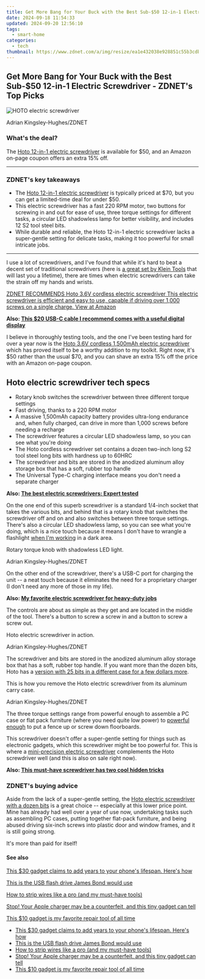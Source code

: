 ```yaml
---
title: Get More Bang for Your Buck with the Best Sub-$50 12-in-1 Electric Screwdriver - ZDNET's Top Picks
date: 2024-09-18 11:54:33
updated: 2024-09-20 12:56:10
tags:
  - smart-home
categories:
  - tech
thumbnail: https://www.zdnet.com/a/img/resize/ea1e432038e928851c55b3cdb0e078763ed8401e/2023/05/03/deb228e0-81f7-432e-ad21-c361cd3b0bf4/img-3150.jpg?width=278&height=156&fit=crop&auto=webp
---
```


## Get More Bang for Your Buck with the Best Sub-$50 12-in-1 Electric Screwdriver - ZDNET's Top Picks

![HOTO electric screwdriver](https://www.zdnet.com/a/img/resize/faffa42395cf9d80e613605ab53f260853ba2a01/2023/05/03/deb228e0-81f7-432e-ad21-c361cd3b0bf4/img-3150.jpg?auto=webp&width=1280)

Adrian Kingsley-Hughes/ZDNET

### What's the deal?

The [Hoto 12-in-1 electric screwdriver](https://buy.geni.us/Proxy.ashx?TSID=368250&GR%5FURL=https%3A%2F%2Fwww.amazon.com%2FHOTO-Screwdriver-Electric-Cordless-Shadowless%2Fdp%2FB08Z74BLX9%3Ftag%3Dzd-buy-button-20%26ascsubtag%3D%5F%5FCOM%5FCLICK%5FID%5F%5F%7C1c397782-8666-4103-a15d-044478906f88%7Cdtp&dtb=1) is available for $50, and an Amazon on-page coupon offers an extra 15% off.

---

### ZDNET's key takeaways

* The [Hoto 12-in-1 electric screwdriver](https://buy.geni.us/Proxy.ashx?TSID=368250&GR%5FURL=https%3A%2F%2Fwww.amazon.com%2FHOTO-Screwdriver-Electric-Cordless-Shadowless%2Fdp%2FB08Z74BLX9%3Ftag%3Dzd-buy-button-20%26ascsubtag%3D%5F%5FCOM%5FCLICK%5FID%5F%5F%7C1c397782-8666-4103-a15d-044478906f88%7Cdtp&dtb=1) is typically priced at $70, but you can get a limited-time deal for under $50.
* This electric screwdriver has a fast 220 RPM motor, two buttons for screwing in and out for ease of use, three torque settings for different tasks, a circular LED shadowless lamp for better visibility, and includes 12 S2 tool steel bits.
* While durable and reliable, the Hoto 12-in-1 electric screwdriver lacks a super-gentle setting for delicate tasks, making it too powerful for small intricate jobs.

---

I use a lot of screwdrivers, and I've found that while it's hard to beat a decent set of traditional screwdrivers (here is [a great set by Klein Tools](https://buy.geni.us/Proxy.ashx?TSID=368250&GR%5FURL=https%3A%2F%2Fwww.amazon.com%2FKlein-Tools-85148-Screwdriver-Demagnetizer%2Fdp%2FB07W7VCQK3%3Ftag%3Dzd-buy-button-20%26ascsubtag%3D%5F%5FCOM%5FCLICK%5FID%5F%5F%7C1c397782-8666-4103-a15d-044478906f88%7Cdtp&dtb=1) that will last you a lifetime), there are times when electric screwdrivers can take the strain off my hands and wrists. 

[ZDNET RECOMMENDS Hoto 3.6V cordless electric screwdriver This electric screwdriver is efficient and easy to use, capable if driving over 1,000 screws on a single charge. View at Amazon](https://buy.geni.us/Proxy.ashx?TSID=368250&GR%5FURL=https%3A%2F%2Fwww.amazon.com%2FHOTO-Screwdriver-Electric-Cordless-Shadowless%2Fdp%2FB08Z74BLX9%3Ftag%3Dzd-buy-button-20%26ascsubtag%3D%5F%5FCOM%5FCLICK%5FID%5F%5F%7C1c397782-8666-4103-a15d-044478906f88%7Cdtp&dtb=1)

**Also: [This $20 USB-C cable I recommend comes with a useful digital display](https://www.zdnet.com/home-and-office/this-20-usb-c-cable-i-recommend-comes-with-a-useful-digital-display/)**

I believe in thoroughly testing tools, and the one I've been testing hard for over a year now is the [Hoto 3.6V cordless 1,500mAh electric screwdriver](https://buy.geni.us/Proxy.ashx?TSID=368250&GR%5FURL=https%3A%2F%2Fwww.amazon.com%2FHOTO-Screwdriver-Electric-Cordless-Shadowless%2Fdp%2FB08Z74BLX9%3Ftag%3Dzd-buy-button-20%26ascsubtag%3D%5F%5FCOM%5FCLICK%5FID%5F%5F%7C1c397782-8666-4103-a15d-044478906f88%7Cdtp&dtb=1) which has proved itself to be a worthy addition to my toolkit. Right now, it's $50 rather than the usual $70, and you can shave an extra 15% off the price with an Amazon on-page coupon.

## Hoto electric screwdriver tech specs

* Rotary knob switches the screwdriver between three different torque settings
* Fast driving, thanks to a 220 RPM motor
* A massive 1,500mAh capacity battery provides ultra-long endurance and, when fully charged, can drive in more than 1,000 screws before needing a recharge
* The screwdriver features a circular LED shadowless lamp, so you can see what you're doing
* The Hoto cordless screwdriver set contains a dozen two-inch long S2 tool steel long bits with hardness up to 60HRC
* The screwdriver and bits are stored in the anodized aluminum alloy storage box that has a soft, rubber top handle
* The Universal Type-C charging interface means you don't need a separate charger

**Also: [The best electric screwdrivers: Expert tested](https://www.zdnet.com/home-and-office/best-electric-screwdriver/)**

On the one end of this superb screwdriver is a standard 1/4-inch socket that takes the various bits, and behind that is a rotary knob that switches the screwdriver off and on and also switches between three torque settings. There's also a circular LED shadowless lamp, so you can see what you're doing, which is a nice touch because it means I don't have to wrangle a flashlight [when I'm working](https://www.zdnet.com/home-and-office/this-60-tool-essentially-gives-you-another-pair-of-hands/) in a dark area.

Rotary torque knob with shadowless LED light.

Adrian Kingsley-Hughes/ZDNET

On the other end of the screwdriver, there's a USB-C port for charging the unit -- a neat touch because it eliminates the need for a proprietary charger (I don't need any more of those in my life). 

**Also: [My favorite electric screwdriver for heavy-duty jobs](https://www.zdnet.com/home-and-office/my-favorite-electric-screwdriver-for-heavy-duty-jobs/)**

The controls are about as simple as they get and are located in the middle of the tool. There's a button to screw a screw in and a button to screw a screw out.

Hoto electric screwdriver in action.

Adrian Kingsley-Hughes/ZDNET

The screwdriver and bits are stored in the anodized aluminum alloy storage box that has a soft, rubber top handle. If you want more than the dozen bits, Hoto has a [version with 25 bits in a different case for a few dollars more](https://buy.geni.us/Proxy.ashx?TSID=368250&GR%5FURL=https%3A%2F%2Fwww.amazon.com%2FHOTO-Electric-Screwdriver-Cordless-Mechanical-dp-B0BLMQ8BXB%2Fdp%2FB0BLMQ8BXB%3Ftag%3Dzd-buy-button-20%26ascsubtag%3D%5F%5FCOM%5FCLICK%5FID%5F%5F%7C1c397782-8666-4103-a15d-044478906f88%7Cdtp&dtb=1).

This is how you remove the Hoto electric screwdriver from its aluminum carry case.

Adrian Kingsley-Hughes/ZDNET

The three torque settings range from powerful enough to assemble a PC case or flat pack furniture (where you need quite low power) to [powerful enough](https://www.zdnet.com/home-and-office/youll-never-guess-how-many-tech-repair-tools-this-little-bag-can-fit/) to put a fence up or screw down floorboards. 

This screwdriver doesn't offer a super-gentle setting for things such as electronic gadgets, which this screwdriver might be too powerful for. This is where a [mini-precision electric screwdriver](https://buy.geni.us/Proxy.ashx?TSID=368250&GR%5FURL=https%3A%2F%2Fwww.amazon.com%2FElectric-Screwdriver-Precision-Magnetic-Cordless%2Fdp%2FB09N3KQQ5K%3Ftag%3Dzd-buy-button-20%26ascsubtag%3D%5F%5FCOM%5FCLICK%5FID%5F%5F%7C1c397782-8666-4103-a15d-044478906f88%7Cdtp&dtb=1) complements the Hoto screwdriver well (and this is also on sale right now).

**Also: [This must-have screwdriver has two cool hidden tricks](https://www.zdnet.com/home-and-office/this-must-have-screwdriver-has-two-cool-hidden-tricks/)**

### ZDNET's buying advice

Aside from the lack of a super-gentle setting, the [Hoto electric screwdriver with a dozen bits](https://buy.geni.us/Proxy.ashx?TSID=368250&GR%5FURL=https%3A%2F%2Fwww.amazon.com%2FHOTO-Screwdriver-Electric-Cordless-Shadowless%2Fdp%2FB08Z74BLX9%3Ftag%3Dzd-buy-button-20%26ascsubtag%3D%5F%5FCOM%5FCLICK%5FID%5F%5F%7C1c397782-8666-4103-a15d-044478906f88%7Cdtp&dtb=1) is a great choice -- especially at this lower price point. Mine has already had well over a year of use now, undertaking tasks such as assembling PC cases, putting together flat-pack furniture, and being abused driving six-inch screws into plastic door and window frames, and it is still going strong. 

It's more than paid for itself!

#### See also

[This $30 gadget claims to add years to your phone's lifespan. Here's how](https://www.zdnet.com/article/this-30-gadget-claims-to-add-years-to-your-phones-lifespan-heres-how/ "This $30 gadget claims to add years to your phone's lifespan. Here's how")

[This is the USB flash drive James Bond would use](https://www.zdnet.com/article/this-is-the-usb-flash-drive-james-bond-would-use/ "This is the USB flash drive James Bond would use")

[How to strip wires like a pro (and my must-have tools)](https://www.zdnet.com/article/how-to-strip-wires-like-a-pro-and-my-must-have-tools/ "How to strip wires like a pro (and my must-have tools)")

[Stop! Your Apple charger may be a counterfeit, and this tiny gadget can tell](https://www.zdnet.com/article/stop-your-apple-charger-may-be-a-counterfeit-and-this-tiny-gadget-can-tell/ "Stop! Your Apple charger may be a counterfeit, and this tiny gadget can tell")

[This $10 gadget is my favorite repair tool of all time](https://www.zdnet.com/article/this-10-gadget-is-my-favorite-repair-tool-of-all-time/ "This $10 gadget is my favorite repair tool of all time")

* [This $30 gadget claims to add years to your phone's lifespan. Here's how](https://www.zdnet.com/article/this-30-gadget-claims-to-add-years-to-your-phones-lifespan-heres-how/ "This $30 gadget claims to add years to your phone's lifespan. Here's how")
* [This is the USB flash drive James Bond would use](https://www.zdnet.com/article/this-is-the-usb-flash-drive-james-bond-would-use/ "This is the USB flash drive James Bond would use")
* [How to strip wires like a pro (and my must-have tools)](https://www.zdnet.com/article/how-to-strip-wires-like-a-pro-and-my-must-have-tools/ "How to strip wires like a pro (and my must-have tools)")
* [Stop! Your Apple charger may be a counterfeit, and this tiny gadget can tell](https://www.zdnet.com/article/stop-your-apple-charger-may-be-a-counterfeit-and-this-tiny-gadget-can-tell/ "Stop! Your Apple charger may be a counterfeit, and this tiny gadget can tell")
* [This $10 gadget is my favorite repair tool of all time](https://www.zdnet.com/article/this-10-gadget-is-my-favorite-repair-tool-of-all-time/ "This $10 gadget is my favorite repair tool of all time")

<ins class="adsbygoogle"
     style="display:block"
     data-ad-format="autorelaxed"
     data-ad-client="ca-pub-7571918770474297"
     data-ad-slot="1223367746"></ins>



<ins class="adsbygoogle"
     style="display:block"
     data-ad-client="ca-pub-7571918770474297"
     data-ad-slot="8358498916"
     data-ad-format="auto"
     data-full-width-responsive="true"></ins>
